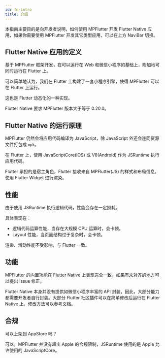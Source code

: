```yaml
---
id: fn-intro
title: 介绍
---
```


本指南主要目的是向开发者说明，如何使用 MPFlutter 开发 Flutter Native 应用，如果你需要使用 MPFlutter 开发其它类型应用，可以在上方 NaviBar 切换。

## Flutter Native 应用的定义

基于 MPFlutter 框架开发，在可以运行在 Web 和微信小程序的基础上，附加地可同时运行在 Flutter 上。

可以简单地认为，我们在 Flutter 上构建了一套小程序引擎，使得 MPFlutter 可以在 Flutter 上运行。

这也是 Flutter 动态化的一种实现。

Flutter Native 要求 MPFlutter 版本大于等于 0.20.0。

## Flutter Native 的运行原理

MPFlutter 仍然会将应用代码编译为 JavaScript，除 JavaScript 外还会连同资源文件打包成 `mpk`。

在 Flutter 上，使用 JavaScriptCore(iOS) 或 V8(Android) 作为 JSRuntime 执行应用代码。

Flutter 承担的是宿主角色，Flutter 接收来自 MPFlutter(JS) 的样式和布局信息，使用 Flutter Widget 进行渲染。

## 性能

由于使用 JSRuntime 执行逻辑代码，性能会存在一定损耗。

具体表现在：

- 逻辑代码运算性能，当存在大规模 CPU 运算时，会卡顿。
- Layout 性能，当页面结构过于复杂时，会卡顿。

渲染、滑动性能不受影响，与 Flutter 一致。

## 功能

MPFlutter 的内置功能在 Flutter Native 上表现完全一致，如果有未对齐的地方可以提出 Issue 修正。

Flutter Native 本身并没有提供如微信小程序丰富的 API 封装，因此，大部分能力都需要开发者自行封装。大部分 Flutter 社区插件可以在简单修改后运行在 Flutter Native 上，修改方法可以参考文档。

## 合规

可以上架到 AppStore 吗？

可以，MPFlutter 并没有超出 Apple 的合规限制，JSRuntime 使用的是 Apple 允许使用的 JavaScriptCore。